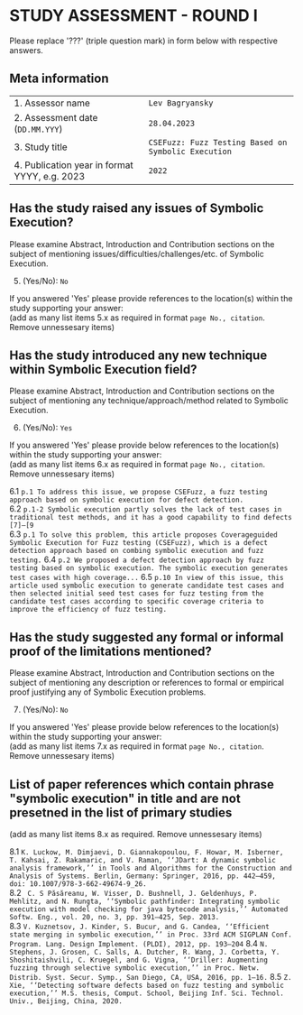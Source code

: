 # STUDY ASSESSMENT - ROUND I

Please replace '???' (triple question mark) in form below with respective answers. 

## Meta information

|                                               |                                                     |
| ---                                           |-----------------------------------------------------|
| 1. Assessor name                              | `Lev Bagryansky`                                    |
| 2. Assessment date (`DD.MM.YYY`)              | `28.04.2023`                                        | 
| 3. Study title                                | `CSEFuzz: Fuzz Testing Based on Symbolic Execution` |
| 4. Publication year in format YYYY, e.g. 2023 | `2022`                                              |
  
## Has the study raised any issues of Symbolic Execution?

Please examine Abstract, Introduction and Contribution sections on the subject of mentioning issues/difficulties/challenges/etc. of 
Symbolic Execution.
  
5. (Yes/No): `No`

If you answered 'Yes' please provide references to the location(s) within the study supporting your answer:  
(add as many list items 5.x as required in format `page No., citation`. Remove unnessesary items)

## Has the study introduced any new technique within Symbolic Execution field?

Please examine Abstract, Introduction and Contribution sections on the subject of mentioning any technique/approach/method related to Symbolic Execution.
  
6. (Yes/No): `Yes`

If you answered 'Yes' please provide below references to the location(s) within the study supporting your answer:  
(add as many list items 6.x as required in format `page No., citation`. Remove unnessesary items)

6.1 `p.1 To address this issue, we propose CSEFuzz, a fuzz testing approach based on symbolic execution for
defect detection. `  
6.2 `p.1-2 Symbolic execution partly solves the lack of test cases
in traditional test methods, and it has a good capability to find defects [7]–[9`  
6.3 `p.1 To solve this problem, this article proposes Coverageguided Symbolic Execution for Fuzz testing (CSEFuzz),
which is a defect detection approach based on combing symbolic execution and fuzz testing.`
6.4 `p.2 We proposed a defect detection approach by fuzz testing
based on symbolic execution. The symbolic execution
generates test cases with high coverage...`
6.5 `p.10 In view of this issue, this article used symbolic
execution to generate candidate test cases and then selected
initial seed test cases for fuzz testing from the candidate test
cases according to specific coverage criteria to improve the
efficiency of fuzz testing.`

## Has the study suggested any formal or informal proof of the limitations mentioned?

Please examine Abstract, Introduction and Contribution sections on the subject of mentioning any description or references to
formal or empirical proof justifying any of Symbolic Execution problems.
  
7. (Yes/No): `No`

If you answered 'Yes' please provide below references to the location(s) within the study supporting your answer:  
(add as many list items 7.x as required in format `page No., citation`. Remove unnessesary items)

## List of paper references which contain phrase "symbolic execution" in title and are not presetned in the list of primary studies
(add as many list items 8.x as required. Remove unnessesary items)

8.1 `K. Luckow, M. Dimjaevi, D. Giannakopoulou, F. Howar, M. Isberner,
T. Kahsai, Z. Rakamaric, and V. Raman, ‘‘JDart: A dynamic symbolic
analysis framework,’’ in Tools and Algorithms for the Construction and
Analysis of Systems. Berlin, Germany: Springer, 2016, pp. 442–459,
doi: 10.1007/978-3-662-49674-9_26.`  
8.2 ` C. S Păsăreanu, W. Visser, D. Bushnell, J. Geldenhuys, P. Mehlitz, and
N. Rungta, ‘‘Symbolic pathfinder: Integrating symbolic execution with
model checking for java bytecode analysis,’’ Automated Softw. Eng.,
vol. 20, no. 3, pp. 391–425, Sep. 2013.`  
8.3 `V. Kuznetsov, J. Kinder, S. Bucur, and G. Candea, ‘‘Efficient state merging
in symbolic execution,’’ in Proc. 33rd ACM SIGPLAN Conf. Program.
Lang. Design Implement. (PLDI), 2012, pp. 193–204`
8.4 `N. Stephens, J. Grosen, C. Salls, A. Dutcher, R. Wang, J. Corbetta,
Y. Shoshitaishvili, C. Kruegel, and G. Vigna, ‘‘Driller: Augmenting
fuzzing through selective symbolic execution,’’ in Proc. Netw. Distrib. Syst.
Secur. Symp., San Diego, CA, USA, 2016, pp. 1–16.`
8.5 `Z. Xie, ‘‘Detecting software defects based on fuzz testing and symbolic
execution,’’ M.S. thesis, Comput. School, Beijing Inf. Sci. Technol. Univ.,
Beijing, China, 2020.`